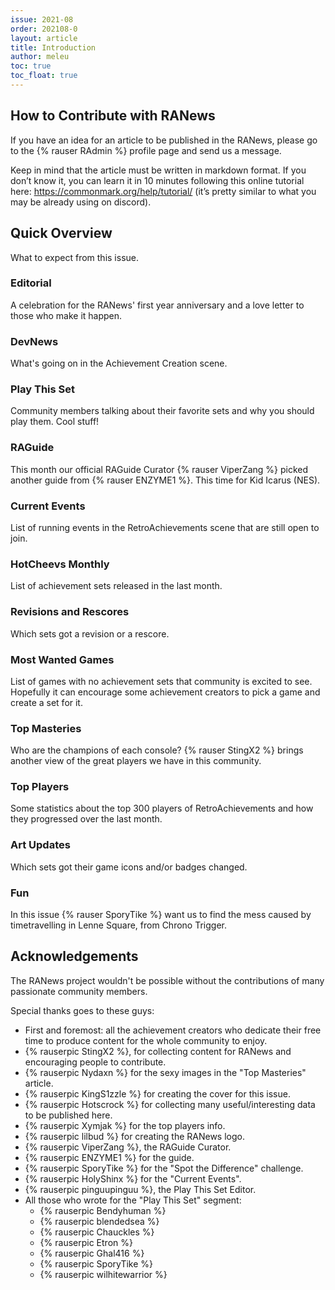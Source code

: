 ```yaml
---
issue: 2021-08
order: 202108-0
layout: article
title: Introduction
author: meleu
toc: true
toc_float: true
---
```



## How to Contribute with RANews

If you have an idea for an article to be published in the RANews, please go to the {% rauser RAdmin %} profile page and send us a message.

Keep in mind that the article must be written in markdown format. If you don’t know it, you can learn it in 10 minutes following this online tutorial here: <https://commonmark.org/help/tutorial/> (it’s pretty similar to what you may be already using on discord).


## Quick Overview

What to expect from this issue.


### Editorial

A celebration for the RANews' first year anniversary and a love letter to those who make it happen.


### DevNews

What's going on in the Achievement Creation scene.


### Play This Set

Community members talking about their favorite sets and why you should play them. Cool stuff!



### RAGuide

This month our official RAGuide Curator {% rauser ViperZang %} picked another guide from {% rauser ENZYME1 %}. This time for Kid Icarus (NES).


### Current Events

List of running events in the RetroAchievements scene that are still open to join.


### HotCheevs Monthly

List of achievement sets released in the last month.


### Revisions and Rescores

Which sets got a revision or a rescore.


### Most Wanted Games

List of games with no achievement sets that community is excited to see. Hopefully it can encourage some achievement creators to pick a game and create a set for it.


### Top Masteries

Who are the champions of each console? {% rauser StingX2 %} brings another view of the great players we have in this community.


### Top Players

Some statistics about the top 300 players of RetroAchievements and how they progressed over the last month.


### Art Updates

Which sets got their game icons and/or badges changed.


### Fun

In this issue {% rauser SporyTike %} want us to find the mess caused by timetravelling in Lenne Square, from Chrono Trigger.

## Acknowledgements

The RANews project wouldn't be possible without the contributions of many passionate community members.

Special thanks goes to these guys:

- First and foremost: all the achievement creators who dedicate their free time to produce content for the whole community to enjoy.
- {% rauserpic StingX2 %}, for collecting content for RANews and encouraging people to contribute.
- {% rauserpic Nydaxn %} for the sexy images in the "Top Masteries" article.
- {% rauserpic KingS1zzle %} for creating the cover for this issue.
- {% rauserpic Hotscrock %} for collecting many useful/interesting data to be published here.
- {% rauserpic Xymjak %} for the top players info.
- {% rauserpic lilbud %} for creating the RANews logo.
- {% rauserpic ViperZang %}, the RAGuide Curator.
- {% rauserpic ENZYME1 %} for the guide.
- {% rauserpic SporyTike %} for the "Spot the Difference" challenge.
- {% rauserpic HolyShinx %} for the "Current Events".
- {% rauserpic pinguupinguu %}, the Play This Set Editor.
- All those who wrote for the "Play This Set" segment:
  - {% rauserpic Bendyhuman %}
  - {% rauserpic blendedsea %}
  - {% rauserpic Chauckles %}
  - {% rauserpic Etron %}
  - {% rauserpic Ghal416 %}
  - {% rauserpic SporyTike %}
  - {% rauserpic wilhitewarrior %}
